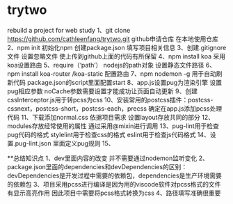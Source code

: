 # trytwo
rebuild a project for web study
1、git clone https://github.com/cathleenfang/trytwo.git github申请仓库 在本地使用仓库
2、npm init 初始化npm 创建package.json 填写项目相关信息
3、创建.gitignore文件 设置忽略文件  使上传到github上面的代码有所保留
4、npm install koa 采用koa设置路由
5、require（‘path’） nodejs的path对象 设置静态文件路径
6、npm install koa-router /koa-static 配置路由 
7、npm nodemon -g 用于自动刷新代码 package.json的script里面配置start
8、app.js设置pug为渲染引擎 设置pug相应参数 noCache参数需要设置才能成功让页面自动更新
9、创建cssInterceptor.js用于转pcss为css 
10、安装常用的postcss插件：postcss-cssnext，postcss-short，postcss-each，precss 确定在app.js添加pcss处理代码
11、下载添加normal.css  依据项目需求  设置layout存放共同的部分
12、modules存放经常使用的属性 通过采用@mixin进行调用
13、pug-lint用于检查pug代码的格式 stylelint用于检查css的格式 eslint用于检查js代码格式 
14、设置.pug-lint.json 里面定义pug规则
15、




**总结知识点
1、dev里面内容的改变  并不需要通过nodemon监听变化 
2、package.json里面的dependencies和devDependencies的区别：devDependencies是开发过程中需要的依赖包，dependencies是生产环境需要的依赖包
3、项目采用pcss进行编译是因为用的viscode软件对pcss格式的文件有显示高亮作用  因此项目中需要将pcss格式转换为css
4、路径填写准确很重要